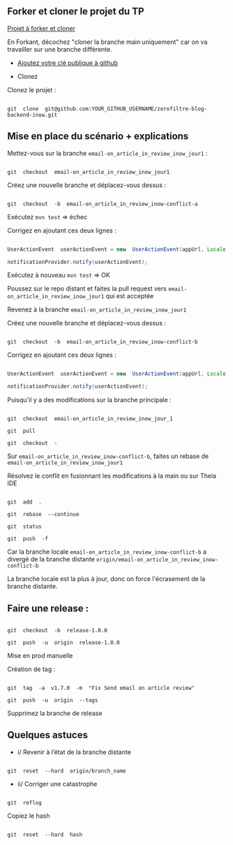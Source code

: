 ## Forker et cloner le projet du TP

  

[Projet à forker et cloner](https://github.com/Zerofiltre-Courses/zerofiltre-blog-backend-inow)

  

En Forkant, décochez "cloner la branche main uniquement" car on va travailler sur une branche différente.

  

* [Ajoutez votre clé publique à github](https://docs.github.com/en/authentication/connecting-to-github-with-ssh/adding-a-new-ssh-key-to-your-github-account)

  


* Clonez

Clonez le projet :

  

```shell

git  clone  git@github.com:YOUR_GITHUB_USERNAME/zerofiltre-blog-backend-inow.git

```

  

## Mise en place du scénario + explications

  

Mettez-vous sur la branche `email-on_article_in_review_inow_jour1` :

  

```shell

git  checkout  email-on_article_in_review_inow_jour1

```

  

Créez une nouvelle branche et déplacez-vous dessus :

  

```shell

git  checkout  -b  email-on_article_in_review_inow-conflict-a

```

  

Exécutez `mvn test` => échec

  

Corrigez en ajoutant ces deux lignes :

  

```java

UserActionEvent  userActionEvent = new  UserActionEvent(appUrl, Locale.forLanguageTag(author.getLanguage()), author, "", existingArticle, Action.ARTICLE_SUBMITTED);

notificationProvider.notify(userActionEvent);

```

  

Exécutez à nouveau `mvn test` => OK

  

Poussez sur le repo distant et faites la pull request vers `email-on_article_in_review_inow_jour1` qui est acceptée

  

Revenez à la branche `email-on_article_in_review_inow_jour1`

  

Créez une nouvelle branche et déplacez-vous dessus :

  

```shell

git  checkout  -b  email-on_article_in_review_inow-conflict-b

```

  

Corrigez en ajoutant ces deux lignes :

  

```java

UserActionEvent  userActionEvent = new  UserActionEvent(appUrl, Locale.forLanguageTag("FR-fr"), author, "any", existingArticle, Action.ARTICLE_SUBMITTED);

notificationProvider.notify(userActionEvent);

```

  

Puisqu'il y a des modifications sur la branche principale :

  

```shell

git  checkout  email-on_article_in_review_inow_jour_1

git  pull

git  checkout  -

```

  

Sur `email-on_article_in_review_inow-conflict-b`, faites un rebase de `email-on_article_in_review_inow_jour1`

  

Résolvez le conflit en fusionnant les modifications à la main ou sur Theia IDE

  

```shell

git  add  .

git  rebase  --continue

git  status

git  push  -f

```

  

Car la branche locale `email-on_article_in_review_inow-conflict-b` a divergé de la branche distante `origin/email-on_article_in_review_inow-conflict-b`

  

La branche locale est la plus à jour, donc on force l'écrasement de la branche distante.

  

## Faire une release :

  

```shell

git  checkout  -b  release-1.0.0

git  push  -u  origin  release-1.0.0

```

  

Mise en prod manuelle

  

Création de tag :

  

```shell

git  tag  -a  v1.7.0  -m  "Fix Send email on article review"

git  push  -u  origin  --tags

```

  

Supprimez la branche de release

  

## Quelques astuces

 * i/ Revenir à l’état de la branche distante

  

```shell

git  reset  --hard  origin/branch_name

```

  

 * ii/  Corriger une catastrophe

  

```shell

git  reflog

```

  

Copiez le hash

  

```shell

git  reset  --hard  hash

```

  
